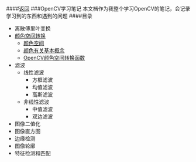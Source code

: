 ####[返回](../../README.md/#目录)
###OpenCV学习笔记
本文档作为我整个学习OpenCV的笔记，会记录学习到的东西和遇到的问题
####目录
* 离散傅里叶变换
* [颜色空间转换](./cvtcolor.md)
	* [颜色空间](./cvtcolor.md/#一、颜色空间)
	* [颜色有关基本概念](./cvtcolor.md/#二、颜色有关基本概念)
	* [OpenCV颜色空间转换函数](./cvtcolor.md/#三、OpenCV颜色空间转换函数)
* 滤波
  * 线性滤波
    * 方框滤波
    * 均值滤波
    * 高斯滤波
  * 非线性滤波
    * 中值滤波
    * 双边滤波
* 图像二值化
* 图像直方图
* 边缘检测
* 图像轮廓
* 特征检测和匹配


